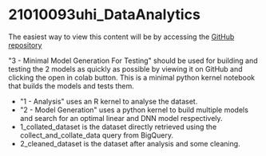 # 21010093uhi_DataAnalytics
The easiest way to view this content will be by accessing the [GitHub repository](https://github.com/cogilv25/21010093uhi_DataAnalytics/tree/main)

"3 - Minimal Model Generation For Testing" should be used for building and testing the 2 models as quickly as possible by viewing it on GitHub and clicking the open in colab button. This is a minimal python kernel notebook that builds the models and tests them.

- "1 - Analysis" uses an R kernel to analyse the dataset.
- "2 - Model Generation" uses a python kernel to build multiple models and search for an optimal linear and DNN model respectively.
- 1_collated_dataset is the dataset directly retrieved using the collect_and_collate_data query from BigQuery.
- 2_cleaned_dataset is the dataset after analysis and some cleaning.